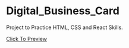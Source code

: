 # Digital_Business_Card
Project to Practice HTML, CSS and React Skills.

[Click To Preview](https://digital-business-card-qkcygmf9a-saarthaks-projects-5048a1a2.vercel.app/)
